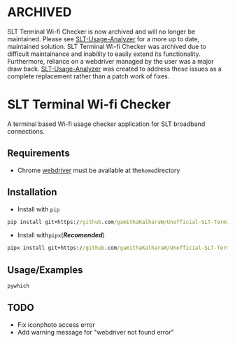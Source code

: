 # ARCHIVED


SLT Terminal Wi-fi Checker is now archived and will no longer be maintained.
Please see [SLT-Usage-Analyzer](https://github.com/gamithaKalharaW/SLT-Usage-Analyzer) for a more up to date, maintained solution.
SLT Terminal Wi-fi Checker was archived due to difficult maintainance and inability to easily extend its functionality.
Furthermore, reliance on a webdriver managed by the user was a major draw back.
[SLT-Usage-Analyzer](https://github.com/gamithaKalharaW/SLT-Usage-Analyzer) was created to address these issues as a complete replacement rather than a patch work of fixes.


# SLT Terminal Wi-fi Checker

A terminal based Wi-fi usage checker application for SLT broadband connections.

## Requirements

- Chrome [webdriver](https://chromedriver.chromium.org/) must be available at the`home`directory

## Installation

- Install with `pip`

```cmd
pip install git+https://github.com/gamithaKalharaW/Unofficial-SLT-Terminal-Wi-fi-Usage-Checker
```

- Install with`pipx`(***Recomended***)

```cmd
pipx install git+https://github.com/gamithaKalharaW/Unofficial-SLT-Terminal-Wi-fi-Usage-Checker
```

## Usage/Examples

```powershell
pywhich
```

## TODO

- Fix iconphoto access error
- Add warning message for "webdriver not found error"
